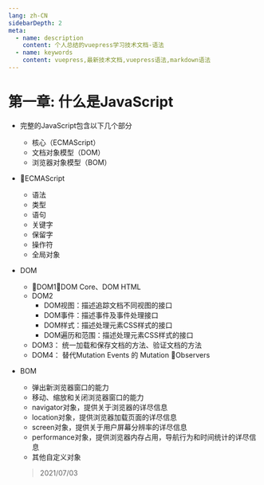 ```yaml
---
lang: zh-CN
sidebarDepth: 2
meta:
  - name: description
    content: 个人总结的vuepress学习技术文档-语法
  - name: keywords
    content: vuepress,最新技术文档,vuepress语法,markdown语法
---
```

# 第一章: 什么是JavaScript
- 完整的JavaScript包含以下几个部分
  - 核心（ECMAScript）
  - 文档对象模型（DOM）
  - 浏览器对象模型（BOM）
- ECMAScript
  - 语法
  - 类型
  - 语句
  - 关键字
  - 保留字
  - 操作符
  - 全局对象
- DOM
  - DOM1：DOM Core、DOM HTML
  - DOM2
    - DOM视图：描述追踪文档不同视图的接口
    - DOM事件：描述事件及事件处理接口
    - DOM样式：描述处理元素CSS样式的接口
    - DOM遍历和范围：描述处理元素CSS样式的接口
  - DOM3：
    统一加载和保存文档的方法、验证文档的方法
  - DOM4：
    替代Mutation Events 的 Mutation Observers
- BOM
  - 弹出新浏览器窗口的能力
  - 移动、缩放和关闭浏览器窗口的能力
  - navigator对象，提供关于浏览器的详尽信息
  - location对象，提供浏览器加载页面的详尽信息
  - screen对象，提供关于用户屏幕分辨率的详尽信息
  - performance对象，提供浏览器内存占用，导航行为和时间统计的详尽信息
  - 其他自定义对象

  > 2021/07/03